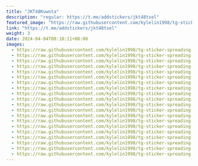 ```yaml
---
title: "JKT48Kuwota"
description: "regular: https://t.me/addstickers/jkt48tsel"
featured_image: "https://raw.githubusercontent.com/kylelin1998/tg-sticker-spreading-worldwide-images/main/img/71dcae94-52dd-459f-a3f2-b5ad8e249998.jpg"
link: "https://t.me/addstickers/jkt48tsel"
weight: 3
date: 2024-04-04T08:10:11+08:00
images:
  - https://raw.githubusercontent.com/kylelin1998/tg-sticker-spreading-worldwide-images/main/img/71dcae94-52dd-459f-a3f2-b5ad8e249998.jpg
  - https://raw.githubusercontent.com/kylelin1998/tg-sticker-spreading-worldwide-images/main/img/83b5b5f8-8e48-49ff-b144-04c44e44f57a.jpg
  - https://raw.githubusercontent.com/kylelin1998/tg-sticker-spreading-worldwide-images/main/img/62e18c5e-052b-42b8-a3b7-0ee69473f682.jpg
  - https://raw.githubusercontent.com/kylelin1998/tg-sticker-spreading-worldwide-images/main/img/fea40897-6be9-41ba-b283-4c320f85a217.jpg
  - https://raw.githubusercontent.com/kylelin1998/tg-sticker-spreading-worldwide-images/main/img/0e195d61-99b7-4446-9f1c-acd0b1ede710.jpg
  - https://raw.githubusercontent.com/kylelin1998/tg-sticker-spreading-worldwide-images/main/img/14fe8783-2316-4f64-a2eb-11c78e5348c3.jpg
  - https://raw.githubusercontent.com/kylelin1998/tg-sticker-spreading-worldwide-images/main/img/a3259916-2601-4078-b9ce-df1c49827e96.jpg
  - https://raw.githubusercontent.com/kylelin1998/tg-sticker-spreading-worldwide-images/main/img/8d62a934-d19a-4480-a833-6c3894002897.jpg
  - https://raw.githubusercontent.com/kylelin1998/tg-sticker-spreading-worldwide-images/main/img/96e2b6be-cb03-4c9a-a03d-1545a8293baf.jpg
  - https://raw.githubusercontent.com/kylelin1998/tg-sticker-spreading-worldwide-images/main/img/3ae472e7-9948-4e07-bf4d-dcd662bb2b11.jpg
  - https://raw.githubusercontent.com/kylelin1998/tg-sticker-spreading-worldwide-images/main/img/3b09581f-3d95-46af-ac72-bab9e20f35d1.jpg
  - https://raw.githubusercontent.com/kylelin1998/tg-sticker-spreading-worldwide-images/main/img/587e700d-6f9d-499e-9cca-d38d110dcb9b.jpg
  - https://raw.githubusercontent.com/kylelin1998/tg-sticker-spreading-worldwide-images/main/img/8ae87fc0-45d3-4948-b78b-04aea72c4e13.jpg
  - https://raw.githubusercontent.com/kylelin1998/tg-sticker-spreading-worldwide-images/main/img/7b470ca0-bb85-4d68-9580-7d03b84deb65.jpg
  - https://raw.githubusercontent.com/kylelin1998/tg-sticker-spreading-worldwide-images/main/img/11d984a7-e8cb-405c-8795-3356bbf54761.jpg
  - https://raw.githubusercontent.com/kylelin1998/tg-sticker-spreading-worldwide-images/main/img/6ff8b9c2-a602-4456-8e26-0bbf36ee6e62.jpg
  - https://raw.githubusercontent.com/kylelin1998/tg-sticker-spreading-worldwide-images/main/img/e36d1b32-93a7-404a-a643-90ae1317ae46.jpg
  - https://raw.githubusercontent.com/kylelin1998/tg-sticker-spreading-worldwide-images/main/img/2c92c571-11ad-4c52-bbee-3aa4b5936eb6.jpg
  - https://raw.githubusercontent.com/kylelin1998/tg-sticker-spreading-worldwide-images/main/img/0cbb8392-3872-41c2-9c97-ba5a58f48e8e.jpg
  - https://raw.githubusercontent.com/kylelin1998/tg-sticker-spreading-worldwide-images/main/img/a5dc5278-d61c-4c34-8a48-d67084217b22.jpg
---
```

